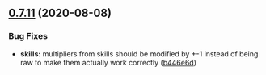 ## [0.7.11](https://github.com/rasterkhann/Rasterkhann/compare/v0.7.10...v0.7.11) (2020-08-08)


### Bug Fixes

* **skills:** multipliers from skills should be modified by +-1 instead of being raw to make them actually work correctly ([b446e6d](https://github.com/rasterkhann/Rasterkhann/commit/b446e6dbc52db323144a50f3ce9036d7f617209a))



